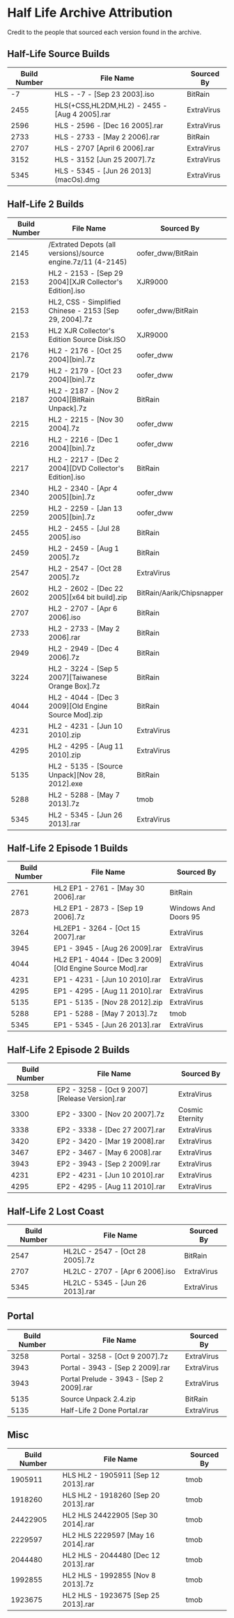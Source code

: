 # Half Life Archive Attribution
Credit to the people that sourced each version found in the archive.

## Half-Life Source Builds
| Build Number | File Name | Sourced By |
|--|--|--|
| -7 | HLS - -7 - [Sep 23 2003].iso | BitRain |
| 2455 | HLS(+CSS,HL2DM,HL2) - 2455 - [Aug 4 2005].rar | ExtraVirus |
| 2596 | HLS - 2596 - [Dec 16 2005].rar | ExtraVirus |
| 2733 | HLS - 2733 - [May 2 2006].rar | BitRain |
| 2707 | HLS - 2707 [April 6 2006].rar | ExtraVirus |
| 3152 | HLS - 3152 [Jun 25 2007].7z | ExtraVirus |
| 5345 | HLS - 5345 - [Jun 26 2013] (macOs).dmg| ExtraVirus |

## Half-Life 2 Builds
| Build Number | File Name | Sourced By |
|--|--|--|
| 2145 | /Extrated Depots (all versions)/source engine.7z/11 (4-2145) | oofer_dww/BitRain |
| 2153 | HL2 - 2153 - [Sep 29 2004][XJR Collector's Edition].iso | XJR9000 |
| 2153 | HL2, CSS - Simplified Chinese - 2153 [Sep 29, 2004].7z | oofer_dww/BitRain |
| 2153 | HL2 XJR Collector's Edition Source Disk.ISO | XJR9000 |
| 2176 | HL2 - 2176 - [Oct 25 2004][bin].7z | oofer_dww |
| 2179 | HL2 - 2179 - [Oct 23 2004][bin].7z | oofer_dww |
| 2187 | HL2 - 2187 - [Nov 2 2004][BitRain Unpack].7z | BitRain |
| 2215 | HL2 - 2215 - [Nov 30 2004].7z | oofer_dww |
| 2216 | HL2 - 2216 - [Dec 1 2004][bin].7z | oofer_dww |
| 2217 | HL2 - 2217 - [Dec  2 2004][DVD Collector's Edition].iso | BitRain |
| 2340 | HL2 - 2340 - [Apr 4 2005][bin].7z | oofer_dww |
| 2259 | HL2 - 2259 - [Jan 13 2005][bin].7z | oofer_dww |
| 2455 | HL2 - 2455 - [Jul  28 2005].iso | BitRain |
| 2459 | HL2 - 2459 - [Aug 1 2005].7z | BitRain |
| 2547 | HL2 - 2547 - [Oct 28 2005].7z | ExtraVirus |
| 2602 | HL2 - 2602 - [Dec 22 2005][x64 bit build].zip | BitRain/Aarik/Chipsnapper |
| 2707 | HL2 - 2707 - [Apr 6 2006].iso | BitRain |
| 2733 | HL2 - 2733 - [May 2 2006].rar | BitRain |
| 2949 | HL2 - 2949 - [Dec  4 2006].7z | BitRain |
| 3224 | HL2 - 3224 - [Sep  5 2007][Taiwanese Orange Box].7z | BitRain |
| 4044 | HL2 - 4044 - [Dec  3 2009][Old Engine Source Mod].zip | BitRain |
| 4231 | HL2 - 4231 - [Jun 10 2010].zip | ExtraVirus |
| 4295 | HL2 - 4295 - [Aug 11 2010].zip | ExtraVirus |
| 5135 | HL2 - 5135 - [Source Unpack][Nov 28, 2012].exe | BitRain |
| 5288 | HL2 - 5288 - [May 7 2013].7z | tmob |
| 5345 | HL2 - 5345 - [Jun 26 2013].rar | ExtraVirus |

## Half-Life 2 Episode 1 Builds
| Build Number | File Name | Sourced By |
|--|--|--|
| 2761 | HL2 EP1 - 2761 - [May 30 2006].rar | BitRain |
| 2873 | HL2 EP1 - 2873 - [Sep 19 2006].7z | Windows And Doors 95 |
| 3264 | HL2EP1 - 3264 - [Oct 15 2007].rar | ExtraVirus |
| 3945 | EP1 - 3945 - [Aug 26 2009].rar | ExtraVirus |
| 4044 | HL2 EP1 - 4044 - [Dec 3 2009][Old Engine Source Mod].rar | ExtraVirus |
| 4231 | EP1 - 4231 - [Jun 10 2010].rar | ExtraVirus |
| 4295 | EP1 - 4295 - [Aug 11 2010].rar | ExtraVirus |
| 5135 | EP1 - 5135 - [Nov 28 2012].zip | ExtraVirus |
| 5288 | EP1 - 5288 - [May 7 2013].7z | tmob |
| 5345 | EP1 - 5345 - [Jun 26 2013].rar | ExtraVirus |

## Half-Life 2 Episode 2 Builds
| Build Number | File Name | Sourced By |
|--|--|--|
| 3258 | EP2 - 3258 - [Oct 9 2007][Release Version].rar | ExtraVirus |
| 3300 | EP2 - 3300 - [Nov 20 2007].7z | Cosmic Eternity |
| 3338 | EP2 - 3338 - [Dec 27 2007].rar | ExtraVirus |
| 3420 | EP2 - 3420 - [Mar 19 2008].rar | ExtraVirus |
| 3467 | EP2 - 3467 - [May 6 2008].rar | ExtraVirus |
| 3943 | EP2 - 3943 - [Sep 2 2009].rar | ExtraVirus |
| 4231 | EP2 - 4231 - [Jun 10 2010].rar | ExtraVirus |
| 4295 | EP2 - 4295 - [Aug 11 2010].rar | ExtraVirus |

## Half-Life 2 Lost Coast
| Build Number | File Name | Sourced By |
|--|--|--|
| 2547 | HL2LC - 2547 - [Oct 28 2005].7z | BitRain |
| 2707 | HL2LC - 2707 - [Apr 6 2006].iso | ExtraVirus |
| 5345 | HL2LC - 5345 - [Jun 26 2013].rar | ExtraVirus |

## Portal
| Build Number | File Name | Sourced By |
|--|--|--|
| 3258 | Portal - 3258 - [Oct 9 2007].7z | ExtraVirus |
| 3943 | Portal - 3943 - [Sep 2 2009].rar | ExtraVirus |
| 3943 | Portal Prelude - 3943 - [Sep 2 2009].rar | ExtraVirus |
| 5135 | Source Unpack 2.4.zip | BitRain |
| 5135 | Half-Life 2 Done Portal.rar | ExtraVirus |

## Misc
| Build Number | File Name | Sourced By |
|--|--|--|
| 1905911 | HLS HL2 - 1905911 [Sep 12 2013].rar | tmob |
| 1918260 | HLS HL2 - 1918260 [Sep 20 2013].rar | tmob |
| 24422905 | HL2 HLS 24422905 [Sep 30 2014].rar | tmob |
| 2229597 | HL2 HLS 2229597 [May 16 2014].rar | tmob |
| 2044480 | HL2 HLS - 2044480 [Dec 12 2013].rar | tmob |
| 1992855 | HL2 HLS - 1992855 [Nov 8 2013].7z | tmob |
| 1923675 | HL2 HLS - 1923675 [Sep 25 2013].rar | tmob |


